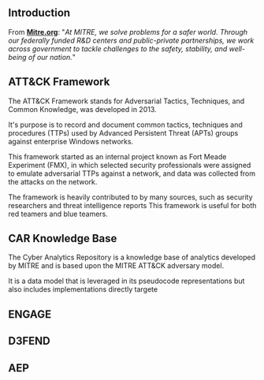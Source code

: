 ## Introduction
From [**Mitre.org**](https://www.mitre.org/about/corporate-overview): "_At MITRE, we solve problems for a safer world. Through our federally funded R&D centers and public-private partnerships, we work across government to tackle challenges to the safety, stability, and well-being of our nation._"
## ATT&CK Framework
The ATT&CK Framework stands for Adversarial Tactics, Techniques, and Common Knowledge, was developed in 2013.

It's purpose is to record and document common tactics, techniques and procedures (TTPs) used by Advanced Persistent Threat (APTs) groups against enterprise Windows networks.

This framework started as an internal project known as Fort Meade Experiment (FMX), in which selected security professionals were assigned to emulate adversarial TTPs against a network, and data was collected from the attacks on the network.

The framework is heavily contributed to by many sources, such as security researchers and threat intelligence reports This framework is useful for both red teamers and blue teamers.
## CAR Knowledge Base
The Cyber Analytics Repository is a knowledge base of analytics developed by MITRE and is based upon the MITRE ATT&CK adversary model.

It is a data model that is leveraged in its pseudocode representations but also includes implementations directly targete
## ENGAGE
## D3FEND
## AEP